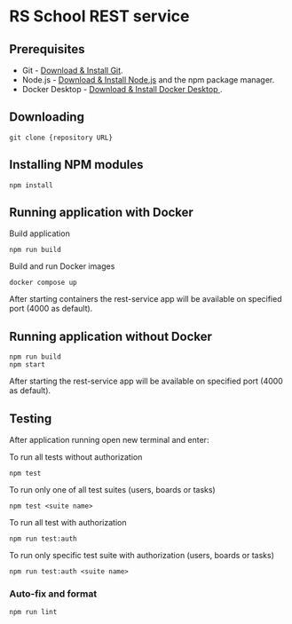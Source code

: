 # RS School REST service

## Prerequisites

- Git - [Download & Install Git](https://git-scm.com/downloads).
- Node.js - [Download & Install Node.js](https://nodejs.org/en/download/) and the npm package manager.
- Docker Desktop - [Download & Install Docker Desktop ](https://docs.docker.com/get-docker/).

## Downloading

```
git clone {repository URL}
```

## Installing NPM modules

```
npm install
```

## Running application with Docker

Build application
```
npm run build
```
Build and run Docker images
```
docker compose up
```

After starting containers the rest-service app will be available on specified port (4000 as default).

## Running application without Docker

```
npm run build
npm start
```

After starting the rest-service app will be available on specified port (4000 as default).

## Testing

After application running open new terminal and enter:

To run all tests without authorization

```
npm test
```

To run only one of all test suites (users, boards or tasks)

```
npm test <suite name>
```

To run all test with authorization

```
npm run test:auth
```

To run only specific test suite with authorization (users, boards or tasks)

```
npm run test:auth <suite name>
```

### Auto-fix and format

```
npm run lint
```

